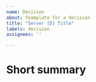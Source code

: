 ```yaml
---
name: Decision
about: Teamplate for a decision
title: "Server [D] Title"
labels: decision
assignees: ''

---
```


# Short summary


<!--
# Choices to choose from
* option1
* option2
* 
-->

<!--
# Linked issues or PR

-->

<!--
# Useful articles or knowledge
* [](url)
* [](url)
-->